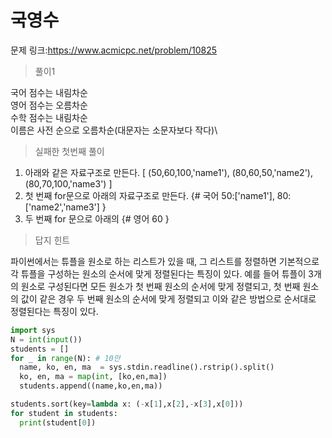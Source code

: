 # 국영수

문제 링크:https://www.acmicpc.net/problem/10825

> 풀이1

국어 점수는 내림차순\
영어 점수는 오름차순\
수학 점수는 내림차순\
이름은 사전 순으로 오름차순(대문자는 소문자보다 작다)\

> 실패한 첫번째 풀이
1. 아래와 같은 자료구조로 만든다.
[
  (50,60,100,'name1'),
  (80,60,50,'name2'),
  (80,70,100,'name3')
]
2. 첫 번째 for문으로 아래의 자료구조로 만든다.
{# 국어
  50:['name1'],
  80:['name2','name3']
}
3. 두 번째 for 문으로 아래의 
{# 영어
  60
}
> 답지 힌트

파이썬에서는 튜플을 원소로 하는 리스트가 있을 때, 그 리스트를 정렬하면 기본적으로 각 튜플을 구성하는 원소의 순서에 맞게 정렬된다는 특징이 있다.
예를 들어 튜플이 3개의 원소로 구성된다면 모든 원소가 첫 번째 원소의 순서에 맞게 정렬되고, 첫 번째 원소의 값이 같은 경우 두 번째 원소의 순서에 맞게 정렬되고 이와 같은 방법으로 순서대로 정렬된다는 특징이 있다.

```python
import sys
N = int(input())
students = []
for _ in range(N): # 10만
  name, ko, en, ma  = sys.stdin.readline().rstrip().split()
  ko, en, ma = map(int, [ko,en,ma])
  students.append((name,ko,en,ma))

students.sort(key=lambda x: (-x[1],x[2],-x[3],x[0]))
for student in students:
  print(student[0])
```